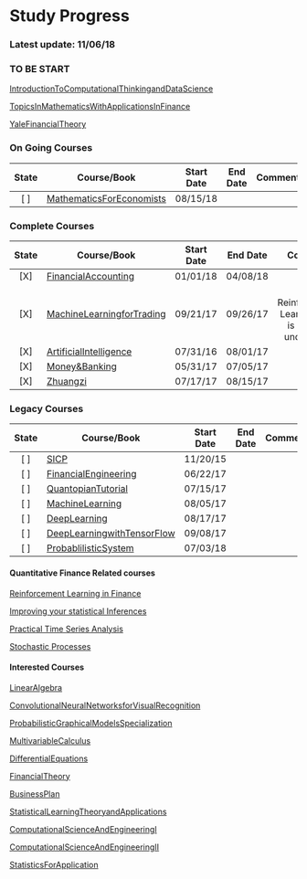 Study Progress
===
### Latest update: 11/06/18

### TO BE START
[IntroductionToComputationalThinkingandDataScience](https://ocw.mit.edu/courses/electrical-engineering-and-computer-science/6-0002-introduction-to-computational-thinking-and-data-science-fall-2016/index.htm)

[TopicsInMathematicsWithApplicationsInFinance](https://ocw.mit.edu/courses/mathematics/18-s096-topics-in-mathematics-with-applications-in-finance-fall-2013/index.htm)

[YaleFinancialTheory](https://oyc.yale.edu/economics/econ-251)

### On Going Courses
|State|Course/Book       |  Start Date  |  End Date  |     Comment     |
|:---:|------------------|:------------:|:----------:|:---------------:|
| [ ] |[MathematicsForEconomists](https://github.com/CrazyAlvaro/Course-Study/tree/master/MathematicsForEconomists)|08/15/18|||

### Complete Courses
|State|Course/Book       |  Start Date  |  End Date  |     Comment     |
|:---:|------------------|:------------:|:----------:|:---------------:|
| [X] |[FinancialAccounting](https://github.com/CrazyAlvaro/Course-Study/tree/master/FinancialAccountingSeries)|01/01/18|04/08/18||
| [X] |[MachineLearningforTrading](https://github.com/CrazyAlvaro/Course-Study/tree/master/MachineLearningforTrading)|09/21/17|09/26/17|Last Reinforcement Learning part is not well understood|
| [X] |[ArtificialIntelligence](https://github.com/CrazyAlvaro/6.034-Artificial-Intelligence)|07/31/16|08/01/17|          |
| [X] |[Money&Banking](https://github.com/CrazyAlvaro/Course-Study/tree/master/MoneyBanking)|05/31/17|07/05/17|          |
| [X] |[Zhuangzi](https://github.com/CrazyAlvaro/Course-Study/tree/master/Zhuangzi)|07/17/17|08/15/17||

### Legacy Courses
|State|Course/Book       |  Start Date  |  End Date  |     Comment     |
|:---:|------------------|:------------:|:----------:|:---------------:|
| [ ] |[SICP](https://github.com/CrazyAlvaro/6.001-SICP)|11/20/15|     |          |
| [ ] |[FinancialEngineering](https://github.com/CrazyAlvaro/Course-Study/tree/master/FinancialEngineering)|06/22/17|||
| [ ] |[QuantopianTutorial](https://github.com/CrazyAlvaro/Course-Study/tree/master/Quantopian)|07/15/17|||
| [ ] |[MachineLearning](https://github.com/CrazyAlvaro/Course-Study/tree/master/MachineLearning)|08/05/17|||
| [ ] |[DeepLearning](https://github.com/CrazyAlvaro/Course-Study/tree/master/DeepLearning)|08/17/17|||
| [ ] |[DeepLearningwithTensorFlow](https://github.com/CrazyAlvaro/Course-Study/tree/master/DeepLearningwithTensorFlow)|09/08/17|||
| [ ] |[ProbablilisticSystem](https://github.com/CrazyAlvaro/Course-Study/tree/master/ProbablilisticSystem)|07/03/18|||


#### Quantitative Finance Related courses

[Reinforcement Learning in Finance](https://www.coursera.org/learn/reinforcement-learning-in-finance#)

[Improving your statistical Inferences](https://www.coursera.org/learn/statistical-inferences)

[Practical Time Series Analysis](https://www.coursera.org/learn/practical-time-series-analysis)

[Stochastic Processes](https://www.coursera.org/learn/stochasticprocesses#)


#### Interested Courses
[LinearAlgebra](https://ocw.mit.edu/courses/mathematics/18-06-linear-algebra-spring-2010/)

[ConvolutionalNeuralNetworksforVisualRecognition](http://cs231n.stanford.edu/)

[ProbabilisticGraphicalModelsSpecialization](https://www.coursera.org/courses?languages=en&query=probability+graphical+model)

[MultivariableCalculus](http://ocw2.mit.edu/courses/mathematics/18-02-multivariable-calculus-fall-2007/index.htm)

[DifferentialEquations](http://ocw2.mit.edu/courses/mathematics/18-03-differential-equations-spring-2010/index.htm)

[FinancialTheory](https://ocw.mit.edu/courses/sloan-school-of-management/15-401-finance-theory-i-fall-2008/index.htm)

[BusinessPlan](https://ocw.mit.edu/courses/sloan-school-of-management/15-s21-nuts-and-bolts-of-business-plans-january-iap-2014/index.htm)

[StatisticalLearningTheoryandApplications](http://www.mit.edu/~9.520/fall17/)

[ComputationalScienceAndEngineeringI](https://ocw.mit.edu/courses/mathematics/18-085-computational-science-and-engineering-i-fall-2008/index.htm)

[ComputationalScienceAndEngineeringII](https://ocw.mit.edu/courses/mathematics/18-086-mathematical-methods-for-engineers-ii-spring-2006/index.htm)

[StatisticsForApplication](https://ocw.mit.edu/courses/mathematics/18-650-statistics-for-applications-fall-2016/index.htm)
